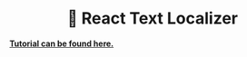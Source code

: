 <h1 align="center">
📖 React Text Localizer
</h1>

[**Tutorial can be found here.**](https://enzomanuelmangano.github.io/text-localizer/docs/basic-tutorial/react)
